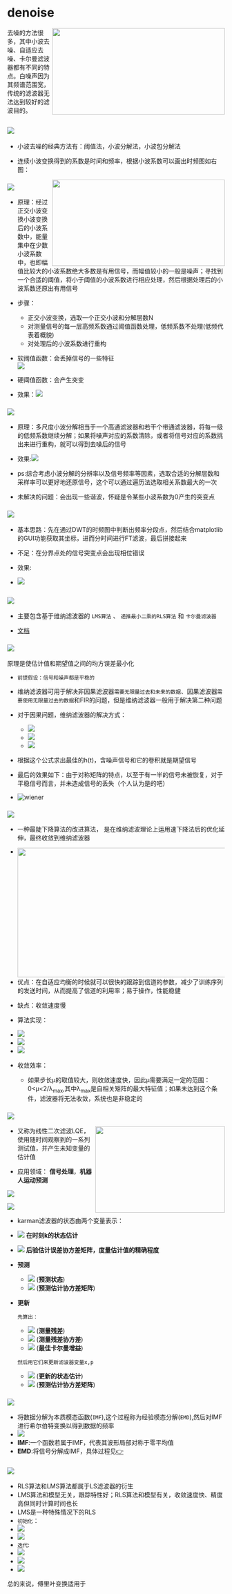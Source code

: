 # denoise 

<img align="right" img width = '400' height = '200' src="https://i.loli.net/2021/04/05/I9VNQMWDfPZb6iL.png"/>

去噪的方法很多，其中小波去噪、自适应去噪、卡尔曼滤波器都有不同的特点。白噪声因为其频谱范围宽，传统的滤波器无法达到较好的滤波目的。
## ![](https://img.shields.io/badge/1-%E5%B0%8F%E6%B3%A2%E5%8F%98%E6%8D%A2-yellowgreen)
  * 小波去噪的经典方法有：阈值法，小波分解法，小波包分解法

  * 连续小波变换得到的系数是时间和频率，根据小波系数可以画出时频图如右图：
  <img align="right" img width = '400' height = '200' src="https://i.loli.net/2021/04/05/kXFeMiQhnpfr4A9.png"/>   

### ![](https://img.shields.io/badge/1.1-%E9%98%88%E5%80%BC%E6%B3%95%E5%8E%BB%E5%99%AA-blue)


* 原理：经过正交小波变换小波变换后的小波系数中，能量集中在少数小波系数中，也即幅值比较大的小波系数绝大多数是有用信号，而幅值较小的一般是噪声；寻找到一个合适的阈值，将小于阈值的小波系数进行相应处理，然后根据处理后的小波系数还原出有用信号

* 步骤：
    * 正交小波变换，选取一个正交小波和分解层数N
    * 对测量信号的每一层高频系数通过阈值函数处理，低频系数不处理(低频代表着概貌)
    * 对处理后的小波系数进行重构
    
* 软阈值函数：会丢掉信号的一些特征  
![](https://www.researchgate.net/profile/Wenhui-Wang-10/publication/245331181/figure/fig4/AS:667593513922565@1536178105298/Thresholding-schemes-a-hard-thresholding-and-b-soft-thresholding.png)

* 硬阈值函数：会产生突变

* 效果：![](https://i.loli.net/2021/04/05/loBeOPIRGUSZm8f.png)

### ![](https://img.shields.io/badge/1.2-%E5%B0%8F%E6%B3%A2%E5%88%86%E8%A7%A3-blue)

* 原理：多尺度小波分解相当于一个高通滤波器和若干个带通滤波器，将每一级的低频系数继续分解；如果将噪声对应的系数清除，或者将信号对应的系数挑出来进行重构，就可以得到去噪后的信号

* 效果:![](https://i.loli.net/2021/04/05/LNrkPZHvYzxD5uB.png)

* ps:综合考虑小波分解的分辨率以及信号频率等因素，选取合适的分解层数和采样率可以更好地还原信号，这个可以通过遍历法选取相关系数最大的一次  
* 未解决的问题：会出现一些谐波，怀疑是令某些小波系数为0产生的突变点

### ![](https://img.shields.io/badge/1.3-%E5%B0%8F%E6%B3%A2%E5%88%86%E8%A7%A3%E9%87%8D%E6%9E%84%E4%B8%8E%E5%82%85%E9%87%8C%E5%8F%B6%E5%8F%98%E6%8D%A2%E5%8E%BB%E5%99%AA%E7%BB%93%E5%90%88-blue)

* 基本思路：先在通过DWT的时频图中判断出频率分段点，然后结合matplotlib的GUI功能获取其坐标，进而分时间进行FT滤波，最后拼接起来

* 不足：在分界点处的信号突变点会出现相位错误

* 效果:
* ![](https://i.loli.net/2021/04/05/pF3TtWxjSwqaBYo.png)


## ![](https://img.shields.io/badge/2-%E8%87%AA%E9%80%82%E5%BA%94%E6%BB%A4%E6%B3%A2-yellowgreen)
* 主要包含基于维纳滤波器的 `LMS算法` 、 `递推最小二乘的RLS算法` 和 `卡尔曼滤波器 `  

* [文档](小波变换的延申.pdf)
### ![](https://img.shields.io/badge/3-%E7%BB%B4%E7%BA%B3%E6%BB%A4%E6%B3%A2%E5%99%A8-yellowgreen)  

原理是使估计值和期望值之间的均方误差最小化

* `前提假设：信号和噪声都是平稳的`

* 维纳滤波器可用于解决非因果滤波器`需要无限量过去和未来的数据`、因果滤波器`需要使用无限量过去的数据`和FIR的问题，但是维纳滤波器一般用于解决第二种问题  
* 对于因果问题，维纳滤波器的解决方式：
    * <img src="http://latex.codecogs.com/svg.latex?\overrightarrow{h}_{opt}=\overrightarrow{R}_{xx}^{-1}\overrightarrow{R}_{xs}" />  

    * <img src="http://latex.codecogs.com/svg.latex?\overrightarrow{R}_{xs}=\begin{bmatrix} \overrightarrow{R}_{xs}(0) & \overrightarrow{R}_{xs}(1) ... & \overrightarrow{R}_{xs}(M) \end{bmatrix}^T" />  

    * <img src="http://latex.codecogs.com/svg.latex?\overrightarrow{R}_{xx}=\begin{bmatrix} \overrightarrow{R}_{xx}(0) & \overrightarrow{R}_{xx}(1) & ... & \overrightarrow{R}_{xx}(M) \\ \overrightarrow{R}_{xx}(1) & \overrightarrow{R}_{xx}(2) & ... & \overrightarrow{R}_{xx}(M-1) \\ ... & ... &... & ... \\ \overrightarrow{R}_{xx}(M) & \overrightarrow{R}_{xx}(M-1) & ... & \overrightarrow{R}_{xx}(0)\end{bmatrix}^T" />  

* 根据这个公式求出最佳的h(t)，含噪声信号和它的卷积就是期望信号  

* 最后的效果如下：由于对称矩阵的特点，以至于有一半的信号未被恢复，对于平稳信号而言，并未造成信号的丢失（个人认为是的吧） 

* ![wiener](https://i.loli.net/2021/04/03/DVKAtp64517gNod.png)

### ![](https://img.shields.io/badge/4-%E5%9F%BA%E4%BA%8E%E7%BB%B4%E7%BA%B3%E6%BB%A4%E6%B3%A2%E5%99%A8%E7%9A%84LMS%E7%AE%97%E6%B3%95-yellowgreen)

* 一种最陡下降算法的改进算法， 是在维纳滤波理论上运用速下降法后的优化延伸，最终收敛到维纳滤波器  

* <img align="right" img width = '500' height = '300' src="https://upload.wikimedia.org/wikipedia/commons/6/62/Lms_filter.svg"/>

* 优点：在自适应均衡的时候就可以很快的跟踪到信道的参数，减少了训练序列的发送时间，从而提高了信道的利用率；易于操作，性能稳健  

* 缺点：收敛速度慢  
  

* 算法实现： 
* <img src="http://latex.codecogs.com/svg.latex?e(n)=d(n)-y(n); " />  
* <img src="http://latex.codecogs.com/svg.latex?y(n)=\overrightarrow{x}^T(n)\overrightarrow{w}^T(n)"/>
* <img src="http://latex.codecogs.com/svg.latex?y(n)=\overrightarrow{w}(n+1)=\overrightarrow{w}(n)+2*\mu*e(n)*\overrightarrow{x}(n)"/>
* 收敛效率：
    * 如果步长μ的取值较大，则收敛速度快，因此μ需要满足一定的范围：0<μ<2/λ<sub>max</sub>,其中λ<sub>max</sub>是自相关矩阵的最大特征值；如果未达到这个条件，滤波器将无法收敛，系统也是非稳定的



### ![](https://img.shields.io/badge/5-%E5%8D%A1%E5%B0%94%E6%9B%BC%E6%BB%A4%E6%B3%A2%E5%99%A8-yellowgreen)  
  <img align="right" img width = '300' height = '200' src="https://upload.wikimedia.org/wikipedia/commons/b/b6/Kalman_filter_model.png"/>  

* 又称为线性二次滤波LQE，使用随时间观察到的一系列测试值，并产生未知变量的估计值  


* 应用领域： **信号处理**，**机器人运动预测**   


![](https://img.shields.io/badge/-%E7%BA%AF%E6%97%B6%E5%9F%9F%E6%BB%A4%E6%B3%A2%E5%99%A8-lightgrey)  

![](https://img.shields.io/badge/-%E9%94%81%E7%9B%B8%E7%8E%AF%E5%B0%B1%E6%98%AF%E4%B8%80%E4%B8%AAKarman%E6%BB%A4%E6%B3%A2%E5%99%A8%EF%BC%81-red)

* karman滤波器的状态由两个变量表示：
* <img src="http://latex.codecogs.com/svg.latex?\hat{\textbf{x}}_{k|k}" /> **在时刻k的状态估计**
* <img src="http://latex.codecogs.com/svg.latex?\textbf{P}_{k|k}" /> **后验估计误差协方差矩阵，度量估计值的精确程度**
* **预测**
    * <img src="http://latex.codecogs.com/svg.latex?\hat{\textbf{x}}_{k|k-1}=\textbf{F}_k\hat{\textbf{x}}_{k-1|k-1}+\textbf{B}_k\textbf{U}_k" /> (**预测状态**)
    * <img src="http://latex.codecogs.com/svg.latex?\textbf{P}_{k|k-1}=\textbf{F}_k\textbf{P}_{k-1|k-1}\textbf{F}_k^T+\textbf{Q}_k" />  (**预测估计协方差矩阵**)
* **更新**  

    `先算出：`
    * <img src="http://latex.codecogs.com/svg.latex?\tilde{\textbf{y}}_k=\textbf{z}_k-\textbf{H}_k\hat{\textbf{x}}_{k|k-1}" /> (**测量残差**)
    * <img src="http://latex.codecogs.com/svg.latex?\textbf{S}_k=\textbf{H}_k\textbf{P}_{k|k-1}\textbf{H}_k^T+\textbf{R}_k" /> (**测量残差协方差**)
    * <img src="http://latex.codecogs.com/svg.latex?\textbf{K}_k=\textbf{P}_{k|k-1}\textbf{H}_k^T\textbf{S}_k^{-1}" /> (**最佳卡尔曼增益**)  
    
    `然后用它们来更新滤波器变量x,p`
    * <img src="http://latex.codecogs.com/svg.latex?\hat{\textbf{x}}_{k|k}=\hat{\textbf{x}}_{k-1|k-1}+\textbf{K}_k\widetilde{\textbf{y}}_k" /> (**更新的状态估计**)
    * <img src="http://latex.codecogs.com/svg.latex?\textbf{P}_{k|k}=(I-\textbf{K}_k\textbf{H}_k)\textbf{P}_{k|k-1}" />  (**预测估计协方差矩阵**)

### ![](https://img.shields.io/badge/6-%E5%9F%BA%E4%BA%8E%E5%B8%8C%E5%B0%94%E4%BC%AF%E7%89%B9--%E9%BB%84%E5%8F%98%E6%8D%A2%E7%9A%84%E6%A8%A1%E6%80%81%E5%88%86%E8%A7%A3-yellowgreen)
* 将数据分解为本质模态函数(`IMF`),这个过程称为经验模态分解(`EMD`),然后对IMF进行希尔伯特变换以得到数据的频率
* ![](https://img.shields.io/badge/-%E4%B8%8D%E5%90%8C%E4%BA%8EFT%2C%E6%98%AF%E4%B8%80%E7%A7%8D%E7%AE%97%E6%B3%95%E8%80%8C%E9%9D%9E%E7%90%86%E8%AE%BA%E5%B7%A5%E5%85%B7-brightgreen)
* **IMF**:一个函数若属于IMF，代表其波形局部对称于零平均值
* **EMD**:将信号分解成IMF，具体过程见[👉](https://zh.wikipedia.org/zh-cn/%E5%B8%8C%E7%88%BE%E4%BC%AF%E7%89%B9-%E9%BB%83%E8%BD%89%E6%8F%9B)


### ![](https://img.shields.io/badge/7-LS--filter-yellowgreen)
* RLS算法和LMS算法都属于LS滤波器的衍生  
* LMS算法和模型无关，跟踪特性好；RLS算法和模型有关，收敛速度快、精度高但同时计算时间也长
* LMS是一种特殊情况下的RLS
* `初始化`：
* <img src="http://latex.codecogs.com/svg.latex?P(0)=\delta*I" />
* <img src="http://latex.codecogs.com/svg.latex?\hat{W}(0)=0, \lambda = 1" />
* `迭代`:
* <img src="http://latex.codecogs.com/svg.latex?k(n)=\frac{\lambda^{-1}P(n-1)u(n)}{1+\lambda^{-1}^Hu(n)P(n-1)u(n)}" />
* <img src="http://latex.codecogs.com/svg.latex?k(n)=\xi(n)=d(n)-\hat{W}^H(n-1)u(n)" />
* <img src="http://latex.codecogs.com/svg.latex?P(n)=\lambda^{-1}(P(n-1)-k(n)u^H(n)P(n-1)" />



总的来说，傅里叶变换适用于
